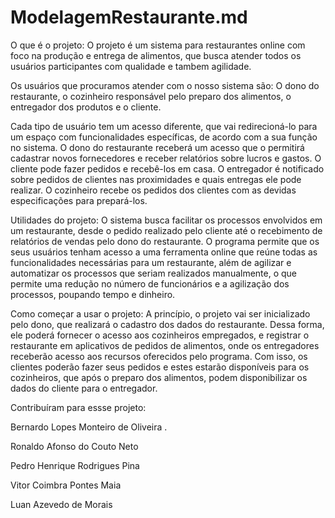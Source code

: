 # ModelagemRestaurante.md

O que é o projeto:
O projeto é um sistema para restaurantes online com foco na produção e entrega de alimentos, que busca atender todos
os usuários participantes com qualidade e tambem agilidade.

Os usuários que procuramos atender com o nosso sistema são:
O dono do restaurante, o cozinheiro responsável pelo preparo dos alimentos, o entregador dos produtos e o cliente.

Cada tipo de usuário tem um acesso diferente, que vai redirecioná-lo para um espaço com funcionalidades específicas, de acordo com a sua 
função no sistema.
O dono do restaurante receberá um acesso que o permitirá cadastrar novos fornecedores e receber relatórios sobre lucros e gastos.
O cliente pode fazer pedidos e recebê-los em casa.
O entregador é notificado sobre pedidos de clientes nas proximidades e quais entregas ele pode realizar. 
O cozinheiro recebe os pedidos dos clientes com as devidas especificações para prepará-los.

Utilidades do projeto:
O sistema busca facilitar os processos envolvidos em um restaurante, desde o pedido realizado pelo cliente até o
recebimento de relatórios de vendas pelo dono do restaurante.
O programa permite que os seus usuários tenham acesso a uma ferramenta online que reúne todas as funcionalidades necessárias para um
restaurante, além de agilizar e automatizar os processos que seriam realizados manualmente, o que permite uma redução no número de 
funcionários e a agilização dos processos, poupando tempo e dinheiro.

Como começar a usar o projeto:
A princípio, o projeto vai ser inicializado pelo dono, que realizará o cadastro dos dados do restaurante. Dessa forma, ele poderá
fornecer o acesso aos cozinheiros empregados, e registrar o restaurante em aplicativos de pedidos de alimentos, onde os entregadores 
receberão acesso aos recursos oferecidos pelo programa. Com isso, os clientes poderão fazer seus pedidos e estes estarão disponíveis para
os cozinheiros, que após o preparo dos alimentos, podem disponibilizar os dados do cliente para o entregador.

Contribuíram para essse projeto:

Bernardo Lopes Monteiro de Oliveira .

Ronaldo Afonso do Couto Neto

Pedro Henrique Rodrigues Pina

Vitor Coimbra Pontes Maia

Luan Azevedo de Morais
